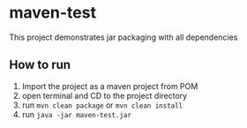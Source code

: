 # maven-test
This project demonstrates jar packaging with all dependencies

## How to run

1. Import the project as a maven project from POM
2. open terminal and CD to the project directory
3. run `mvn clean package` or `mvn clean install`
4. run `java -jar maven-test.jar`
